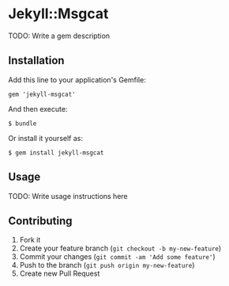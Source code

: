 # Jekyll::Msgcat

TODO: Write a gem description

## Installation

Add this line to your application's Gemfile:

    gem 'jekyll-msgcat'

And then execute:

    $ bundle

Or install it yourself as:

    $ gem install jekyll-msgcat

## Usage

TODO: Write usage instructions here

## Contributing

1. Fork it
2. Create your feature branch (`git checkout -b my-new-feature`)
3. Commit your changes (`git commit -am 'Add some feature'`)
4. Push to the branch (`git push origin my-new-feature`)
5. Create new Pull Request
